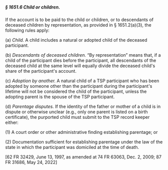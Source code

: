 ##### § 1651.6 Child or children. #####

If the account is to be paid to the child or children, or to descendants of deceased children by representation, as provided in § 1651.2(a)(3), the following rules apply:

(a) *Child.* A child includes a natural or adopted child of the deceased participant.

(b) *Descendants of deceased children.* “By representation” means that, if a child of the participant dies before the participant, all descendants of the deceased child at the same level will equally divide the deceased child's share of the participant's account.

(c) *Adoption by another.* A natural child of a TSP participant who has been adopted by someone other than the participant during the participant's lifetime will not be considered the child of the participant, unless the adopting parent is the spouse of the TSP participant.

(d) *Parentage disputes.* If the identity of the father or mother of a child is in dispute or otherwise unclear (e.g., only one parent is listed on a birth certificate), the purported child must submit to the TSP record keeper either:

(1) A court order or other administrative finding establishing parentage; or

(2) Documentation sufficient for establishing parentage under the law of the state in which the participant was domiciled at the time of death.

[62 FR 32429, June 13, 1997, as amended at 74 FR 63063, Dec. 2, 2009; 87 FR 31686, May 24, 2022]